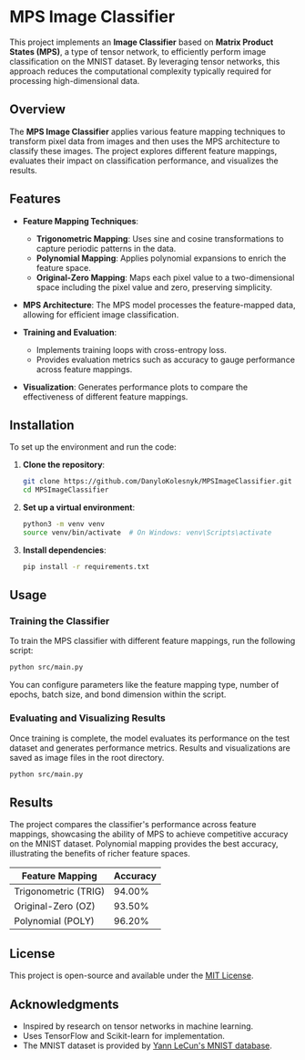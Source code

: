 # MPS Image Classifier

This project implements an **Image Classifier** based on **Matrix Product States (MPS)**, a type of tensor network, to efficiently perform image classification on the MNIST dataset. By leveraging tensor networks, this approach reduces the computational complexity typically required for processing high-dimensional data.

## Overview

The **MPS Image Classifier** applies various feature mapping techniques to transform pixel data from images and then uses the MPS architecture to classify these images. The project explores different feature mappings, evaluates their impact on classification performance, and visualizes the results.

## Features

- **Feature Mapping Techniques**:
  - **Trigonometric Mapping**: Uses sine and cosine transformations to capture periodic patterns in the data.
  - **Polynomial Mapping**: Applies polynomial expansions to enrich the feature space.
  - **Original-Zero Mapping**: Maps each pixel value to a two-dimensional space including the pixel value and zero, preserving simplicity.
  
- **MPS Architecture**: The MPS model processes the feature-mapped data, allowing for efficient image classification.

- **Training and Evaluation**:
  - Implements training loops with cross-entropy loss.
  - Provides evaluation metrics such as accuracy to gauge performance across feature mappings.
  
- **Visualization**: Generates performance plots to compare the effectiveness of different feature mappings.

## Installation

To set up the environment and run the code:

1. **Clone the repository**:
   ```bash
   git clone https://github.com/DanyloKolesnyk/MPSImageClassifier.git
   cd MPSImageClassifier
   ```

2. **Set up a virtual environment**:
   ```bash
   python3 -m venv venv
   source venv/bin/activate  # On Windows: venv\Scripts\activate
   ```

3. **Install dependencies**:
   ```bash
   pip install -r requirements.txt
   ```

## Usage

### Training the Classifier

To train the MPS classifier with different feature mappings, run the following script:

```bash
python src/main.py
```

You can configure parameters like the feature mapping type, number of epochs, batch size, and bond dimension within the script.

### Evaluating and Visualizing Results

Once training is complete, the model evaluates its performance on the test dataset and generates performance metrics. Results and visualizations are saved as image files in the root directory.

```bash
python src/main.py
```

## Results

The project compares the classifier's performance across feature mappings, showcasing the ability of MPS to achieve competitive accuracy on the MNIST dataset. Polynomial mapping provides the best accuracy, illustrating the benefits of richer feature spaces.

| **Feature Mapping** | **Accuracy** |
|---------------------|--------------|
| Trigonometric (TRIG)| 94.00%       |
| Original-Zero (OZ)  | 93.50%       |
| Polynomial (POLY)   | 96.20%       |

## License

This project is open-source and available under the [MIT License](LICENSE).

## Acknowledgments

- Inspired by research on tensor networks in machine learning.
- Uses TensorFlow and Scikit-learn for implementation.
- The MNIST dataset is provided by [Yann LeCun's MNIST database](http://yann.lecun.com/exdb/mnist/).
